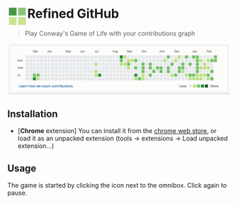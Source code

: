 # <img src="icon.png" width="45" align="left"> Refined GitHub

> Play Conway's Game of Life with your contributions graph

![screenshot](conway.gif)

## Installation

- [**Chrome** extension] You can install it from the [chrome web store](https://chrome.google.com/webstore/detail/github-game-of-life/lepejoclbekgfacpgknfpjaeamfmjaji), or load it as an unpacked extension (tools -> extensions -> Load unpacked extension...)

## Usage

The game is started by clicking the icon next to the omnibox. Click again to pause.

